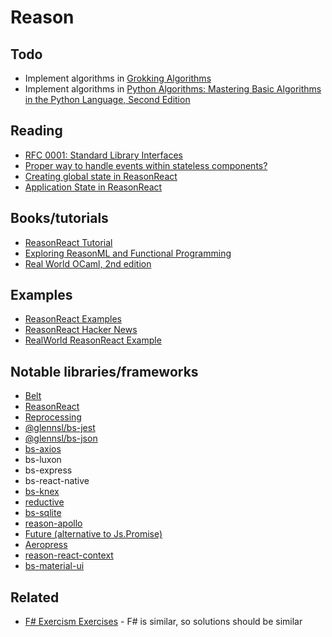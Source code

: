 # Reason

## Todo

- Implement algorithms in [Grokking Algorithms](https://www.safaribooksonline.com/library/view/grokking-algorithms-an/9781617292231/)
- Implement algorithms in [Python Algorithms: Mastering Basic Algorithms in the Python Language, Second Edition](https://www.safaribooksonline.com/library/view/python-algorithms-mastering/9781484200551/)

## Reading

- [RFC 0001: Standard Library Interfaces](https://github.com/ReasonMLSthlm/community-rfcs/blob/master/text/0001-standard-library-interfaces.md)
- [Proper way to handle events within stateless components?](https://reasonml.chat/t/proper-way-to-handle-events-within-stateless-components/748)
- [Creating global state in ReasonReact](https://medium.com/@Hehk/creating-global-state-in-reasonreact-f84701c6ab6)
- [Application State in ReasonReact](https://medium.com/@elvesbane/application-state-in-reasonreact-1626859366a8)

## Books/tutorials 

- [ReasonReact Tutorial](https://jaredforsyth.com/posts/a-reason-react-tutorial/)
- [Exploring ReasonML and Functional Programming](http://reasonmlhub.com/exploring-reasonml/) 
- [Real World OCaml, 2nd edition](https://dev.realworldocaml.org/)

## Examples

- [ReasonReact Examples](https://github.com/reasonml-community/reason-react-example)
- [ReasonReact Hacker News](https://github.com/reasonml-community/reason-react-hacker-news)
- [RealWorld ReasonReact Example](https://github.com/gothinkster/reasonml-realworld-example-app)

## Notable libraries/frameworks

- [Belt](https://bucklescript.github.io/bucklescript/api/Belt.html)
- [ReasonReact](https://reasonml.github.io/reason-react/en/)
- [Reprocessing](https://github.com/Schmavery/reprocessing)
- [@glennsl/bs-jest](https://github.com/glennsl/bs-jest)
- [@glennsl/bs-json](https://github.com/glennsl/bs-json)
- [bs-axios](https://github.com/meafmira/bs-axios)
- bs-luxon
- bs-express
- bs-react-native
- [bs-knex](https://github.com/bkonkle/bs-knex)
- [reductive](https://github.com/reasonml-community/reductive)
- [bs-sqlite](https://github.com/scull7/bs-sqlite)
- [reason-apollo](https://github.com/apollographql/reason-apollo)
- [Future (alternative to Js.Promise)](https://github.com/RationalJS/future)
- [Aeropress](https://github.com/RationalJS/Aeropress)
- [reason-react-context](https://github.com/Hehk/reason-react-context)
- [bs-material-ui](https://github.com/InsidersByte/bs-material-ui)

## Related

- [F# Exercism Exercises](http://exercism.io/languages/fsharp/about) - F# is similar, so solutions should be similar
